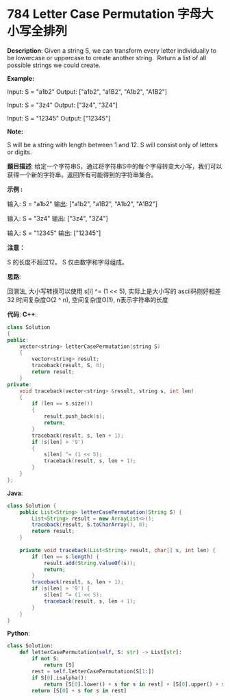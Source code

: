 # 784 Letter Case Permutation 字母大小写全排列

__Description__:
Given a string S, we can transform every letter individually to be lowercase or uppercase to create another string.  Return a list of all possible strings we could create.

__Example:__

Input: S = "a1b2"
Output: ["a1b2", "a1B2", "A1b2", "A1B2"]

Input: S = "3z4"
Output: ["3z4", "3Z4"]

Input: S = "12345"
Output: ["12345"]

__Note:__

S will be a string with length between 1 and 12.
S will consist only of letters or digits.

__题目描述__:
给定一个字符串S，通过将字符串S中的每个字母转变大小写，我们可以获得一个新的字符串。返回所有可能得到的字符串集合。

__示例 :__

输入: S = "a1b2"
输出: ["a1b2", "a1B2", "A1b2", "A1B2"]

输入: S = "3z4"
输出: ["3z4", "3Z4"]

输入: S = "12345"
输出: ["12345"]

__注意：__

S 的长度不超过12。
S 仅由数字和字母组成。

__思路__:

回溯法, 大小写转换可以使用 s[i] ^= (1 << 5), 实际上是大小写的 ascii码刚好相差 32
时间复杂度O(2 ^ n), 空间复杂度O(1), n表示字符串的长度

__代码__:
__C++__:

```C++
class Solution 
{
public:
    vector<string> letterCasePermutation(string S) 
    {
        vector<string> result;
        traceback(result, S, 0);
        return result;
    }
private:
    void traceback(vector<string> &result, string s, int len) 
    {
        if (len == s.size()) 
        {
            result.push_back(s);
            return;
        }
        traceback(result, s, len + 1);
        if (s[len] > '9') 
        {
            s[len] ^= (1 << 5);
            traceback(result, s, len + 1);
        }
    }
};
```

__Java__:

```Java
class Solution {
    public List<String> letterCasePermutation(String S) {
        List<String> result = new ArrayList<>();
        traceback(result, S.toCharArray(), 0);
        return result;
    }
    
    private void traceback(List<String> result, char[] s, int len) {
        if (len == s.length) {
            result.add(String.valueOf(s));
            return;
        }
        traceback(result, s, len + 1);
        if (s[len] > '9') {
            s[len] ^= (1 << 5);
            traceback(result, s, len + 1);
        }
    }
}
```

__Python__:

```Python
class Solution:
    def letterCasePermutation(self, S: str) -> List[str]:
        if not S:
            return [S]
        rest = self.letterCasePermutation(S[1:])
        if S[0].isalpha():
            return [S[0].lower() + s for s in rest] + [S[0].upper() + s for s in rest]
        return [S[0] + s for s in rest]
```
